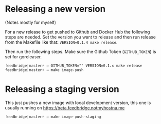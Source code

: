 # Releasing a new version

(Notes mostly for myself)

For a new release to get pushed to Github and Docker Hub the following steps
are needed. Set the version you want to release and then run release from the
Makefile like that: `VERSION=0.1.4 make release`.

Then run the following steps. Make sure the Github Token (`GITHUB_TOKEN`) is set for goreleaser.

```
feedbridge|master⚡ ⇒ GITHUB_TOKEN="" VERSION=0.1.x make release
feedbridge|master⚡ ⇒ make image-push
```

# Releasing a staging version

This just pushes a new image with local development version, this one is usually running on https://beta.feedbridge.notmyhostna.me

```
feedbridge|master⚡ ⇒ make image-push-staging
```